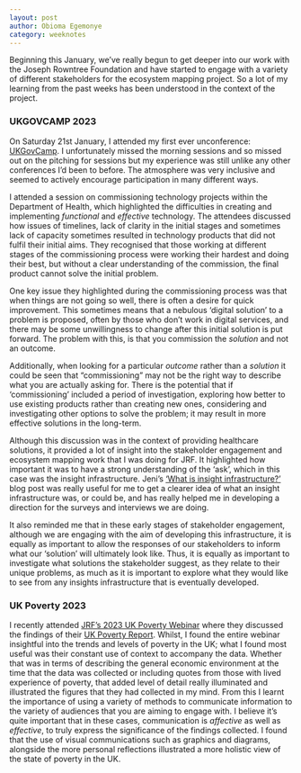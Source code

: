 ```yaml
---
layout: post
author: Obioma Egemonye
category: weeknotes
---
```


Beginning this January, we’ve really begun to get deeper into our work with the Joseph Rowntree Foundation and have started to engage with a variety of different stakeholders for the ecosystem mapping project. So a lot of my learning from the past weeks has been understood in the context of the project.


### UKGOVCAMP 2023

On Saturday 21st January, I attended my first ever unconference: [UKGovCamp](https://www.ukgovcamp.com/). I unfortunately missed the morning sessions and so missed out on the pitching for sessions but my experience was still unlike any other conferences I’d been to before. The atmosphere was very inclusive and seemed to actively encourage participation in many different ways. 

I attended a session on commissioning technology projects within the Department of Health, which highlighted the difficulties in creating and implementing _functional_ and _effective_ technology. The attendees discussed how issues of timelines, lack of clarity in the initial stages and sometimes lack of capacity sometimes resulted in technology products that did not fulfil their initial aims. They recognised that those working at different stages of the commissioning process were working their hardest and doing their best, but without a clear understanding of the commission, the final product cannot solve the initial problem. 

One key issue they highlighted during the commissioning process was that when things are not going so well, there is often a desire for quick improvement. This sometimes means that a nebulous ‘digital solution’ to a problem is proposed, often by those who don’t work in digital services, and there may be some unwillingness to change after this initial solution is put forward. The problem with this, is that you commission the _solution_ and not an outcome.

Additionally, when looking for a particular _outcome_ rather than a _solution_ it could be seen that “commissioning” may not be the right way to describe what you are actually asking for. There is the potential that if ‘commissioning’ included a period of investigation, exploring how better to use existing products rather than creating new ones, considering and investigating other options to solve the problem; it may result in more effective solutions in the long-term.

Although this discussion was in the context of providing healthcare solutions, it provided a lot of insight into the stakeholder engagement and ecosystem mapping work that I was doing for JRF. It highlighted how important it was to have a strong understanding of the ‘ask’, which in this case was the insight infrastructure. Jeni’s [‘What is insight infrastructure?’](https://connectedbydata.org/news/2023/01/10/insight-infrastructure) blog post was really useful for me to get a clearer idea of what an insight infrastructure was, or could be, and has really helped me in developing a direction for the surveys and interviews we are doing.

It also reminded me that in these early stages of stakeholder engagement, although we are engaging with the aim of developing this infrastructure, it is equally as important to allow the responses of our stakeholders to inform what our ‘solution’ will ultimately look like. Thus, it is equally as important to investigate what solutions the stakeholder suggest, as they relate to their unique problems, as much as it is important to explore what they would like to see from any insights infrastructure that is eventually developed.


### UK Poverty 2023

I recently attended [JRF’s 2023 UK Poverty Webinar](https://www.jrf.org.uk/event/uk-poverty-2023-essential-guide-understanding-poverty-uk) where they discussed the findings of their [UK Poverty Report](https://www.jrf.org.uk/report/uk-poverty-2023). Whilst, I found the entire webinar insightful into the trends and levels of poverty in the UK; what I found most useful was their constant use of context to accompany the data. Whether that was in terms of describing the general economic environment at the time that the data was collected or including quotes from those with lived experience of poverty, that added level of detail really illuminated and illustrated the figures that they had collected in my mind. From this I learnt the importance of using a variety of methods to communicate information to the variety of audiences that you are aiming to engage with. I believe it’s quite important that in these cases, communication is _affective_ as well as _effective_, to truly express the significance of the findings collected. I found that the use of visual communications such as graphics and diagrams, alongside the more personal reflections illustrated a more holistic view of the state of poverty in the UK.
